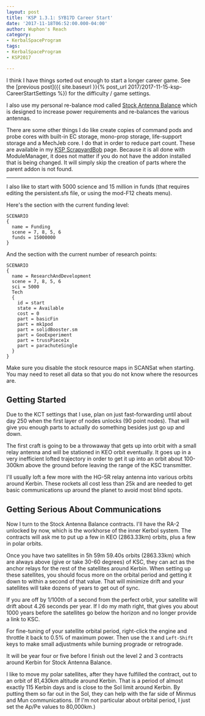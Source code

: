 ```yaml
---
layout: post
title: 'KSP 1.3.1: SYB17D Career Start'
date: '2017-11-18T06:52:00.000-04:00'
author: Wuphon's Reach
category:
- KerbalSpaceProgram
tags:
- KerbalSpaceProgram
- KSP2017

---
```


I think I have things sorted out enough to start a longer career game.  See the [previous post]({{ site.baseurl }}{% post_url 2017/2017-11-15-ksp-CareerStartSettings %}) for the difficulty / game settings.

I also use my personal re-balance mod called [Stock Antenna Balance](https://github.com/WuphonsReach/KSP-StockAntennaBalance/releases) which is designed to increase power requirements and re-balances the various antennas.

There are some other things I do like create copies of command pods and probe cores with built-in EC storage, mono-prop storage, life-support storage and a MechJeb core.  I do that in order to reduce part count.  These are available in my [KSP ScrapyardBob](https://github.com/WuphonsReach/KSP-ScrapyardBob) page.  Because it is all done with ModuleManager, it does not matter if you do not have the addon installed that is being changed.  It will simply skip the creation of parts where the parent addon is not found.

---

I also like to start with 5000 science and 15 million in funds (that requires editing the persistent.sfs file, or using the mod-F12 cheats menu).

Here's the section with the current funding level:

    SCENARIO
    {
      name = Funding
      scene = 7, 8, 5, 6
      funds = 15000000
    }

And the section with the current number of research points:

    SCENARIO
    {
      name = ResearchAndDevelopment
      scene = 7, 8, 5, 6
      sci = 5000
      Tech
      {
        id = start
        state = Available
        cost = 0
        part = basicFin
        part = mk1pod
        part = solidBooster.sm
        part = GooExperiment
        part = trussPiece1x
        part = parachuteSingle
      }
    }

Make sure you disable the stock resource maps in SCANSat when starting.  You may need to reset all data so that you do not know where the resources are.

## Getting Started

Due to the KCT settings that I use, plan on just fast-forwarding until about day 250 when the first layer of nodes unlocks (90 point nodes).  That will give you enough parts to actually do something besides just go up and down.

The first craft is going to be a throwaway that gets up into orbit with a small relay antenna and will be stationed in KEO orbit eventually.  It goes up in a very inefficient lofted trajectory in order to get it up into an orbit about 100-300km above the ground before leaving the range of the KSC transmitter.

I'll usually loft a few more with the HG-5R relay antenna into various orbits around Kerbin.  These rockets all cost less than 25k and are needed to get basic communications up around the planet to avoid most blind spots.

## Getting Serious About Communications

Now I turn to the Stock Antenna Balance contracts.  I'll have the RA-2 unlocked by now, which is the workhorse of the inner Kerbol system.  The contracts will ask me to put up a few in KEO (2863.33km) orbits, plus a few in polar orbits.

Once you have two satellites in 5h 59m 59.40s orbits (2863.33km) which are always above (give or take 30-60 degrees) of KSC, they can act as the anchor relays for the rest of the satellites around Kerbin.  When setting up these satellites, you should focus more on the orbital period and getting it down to within a second of that value.  That will minimize drift and your satellites will take dozens of years to get out of sync.

If you are off by 1/100th of a second from the perfect orbit, your satellite will drift about 4.26 seconds per year.  If I do my math right, that gives you about 1000 years before the satellites go below the horizon and no longer provide a link to KSC.  

For fine-tuning of your satellite orbital period, right-click the engine and throttle it back to 0.5% of maximum power.  Then use the `X` and `Left-Shift` keys to make small adjustments while burning prograde or retrograde.

It will be year four or five before I finish out the level 2 and 3 contracts around Kerbin for Stock Antenna Balance.

I like to move my polar satellites, after they have fulfilled the contract, out to an orbit of 81,430km altitude around Kerbin.  That is a period of almost exactly 115 Kerbin days and is close to the SoI limit around Kerbin.  By putting them so far out in the SoI, they can help with the far side of Minmus and Mun communications.  (If I'm not particular about orbital period, I just set the Ap/Pe values to 80,000km.)
